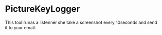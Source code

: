 # PictureKeyLogger
This tool runas a listenner she take a screenshot every 10seconds and send it to your email.
